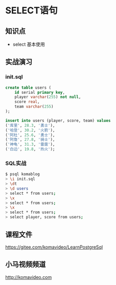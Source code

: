 SELECT语句
==========

## 知识点

* select 基本使用

## 实战演习

### init.sql

~~~sql
create table users (
    id serial primary key,
    player varchar(255) not null,
    score real,
    team varchar(255)
);

insert into users (player, score, team) values
('库里', 28.3, '勇士'),
('哈登', 30.2, '火箭'),
('阿杜', 25.6, '勇士'),
('阿詹', 27.8, '骑士'),
('神龟', 31.3, '雷霆'),
('白边', 19.8, '热火');
~~~

### SQL实战

~~~bash
$ psql komablog
> \i init.sql
> \dt
> \d users
> select * from users;
> \x
> select * from users;
> \x
> select * from users;
> select player, score from users;
~~~

## 课程文件

https://gitee.com/komavideo/LearnPostgreSql

## 小马视频频道

http://komavideo.com
